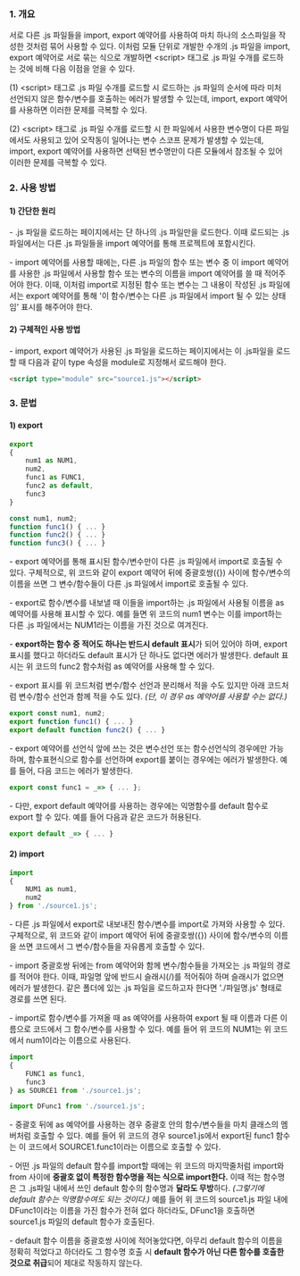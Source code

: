 ### 1. 개요

서로 다른 .js 파일들을 import, export 예약어를 사용하여 마치 하나의 소스파일을 작성한 것처럼 묶어 사용할 수 있다. 이처럼 모듈 단위로 개발한 수개의 .js 파일을 import, export 예약어로 서로 묶는 식으로 개발하면 \<script> 태그로 .js 파일 수개를 로드하는 것에 비해 다음 이점을 얻을 수 있다.
 
 (1) \<script> 태그로 .js 파일 수개를 로드할 시 로드하는 .js 파일의 순서에 따라 미처 선언되지 않은 함수/변수를 호출하는 에러가 발생할 수 있는데, import, export 예약어를 사용하면 이러한 문제를 극복할 수 있다.
 
 (2) \<script> 태그로 .js 파일 수개를 로드할 시 한 파일에서 사용한 변수명이 다른 파일에서도 사용되고 있어 오작동이 일어나는 변수 스코프 문제가 발생할 수 있는데, import, export 예약어를 사용하면 선택된 변수명만이 다른 모듈에서 참조될 수 있어 이러한 문제를 극복할 수 있다.


### 2. 사용 방법

#### 1) 간단한 원리

 \- .js 파일을 로드하는 페이지에서는 단 하나의 .js 파일만을 로드한다. 이때 로드되는 .js 파일에서는 다른 .js 파일들을 import 예약어를 통해 프로젝트에 포함시킨다.

 \- import 예약어를 사용할 때에는, 다른 .js 파일의 함수 또는 변수 중 이 import 예약어를 사용한 .js 파일에서 사용할 함수 또는 변수의 이름을 import 예약어를 쓸 때 적어주어야 한다. 이때, 이처럼 import로 지정된 함수 또는 변수는 그 내용이 작성된 .js 파일에서는 export 예약어를 통해 '이 함수/변수는 다른 .js 파일에서 import 될 수 있는 상태임' 표시를 해주어야 한다.

#### 2) 구체적인 사용 방법

 \- import, export 예약어가 사용된 .js 파일을 로드하는 페이지에서는 이 .js파일을 로드할 때 다음과 같이 type 속성을 module로 지정해서 로드해야 한다.

```HTML
<script type="module" src="source1.js"></script>
```


### 3. 문법


#### 1) export


```javascript
export 
{
    num1 as NUM1,
    num2,
    func1 as FUNC1,
    func2 as default,
    func3
}

const num1, num2;
function func1() { ... }
function func2() { ... }
function func3() { ... }
```

 \- export 예약어를 통해 표시된 함수/변수만이 다른 .js 파일에서 import로 호출될 수 있다. 구체적으로, 위 코드와 같이 export 예약어 뒤에 중괄호쌍({}) 사이에 함수/변수의 이름을 쓰면 그 변수/함수들이 다른 .js 파일에서 import로 호출될 수 있다.

 \- export로 함수/변수를 내보낼 때 이들을 import하는 .js 파일에서 사용될 이름을 as 예약어를 사용해 표시할 수 있다. 예를 들면 위 코드의 num1 변수는 이를 import하는 다른 .js 파일에서는 NUM1라는 이름을 가진 것으로 여겨진다.

 \- **export하는 함수 중 적어도 하나는 반드시 default 표시**가 되어 있어야 하며, export 표시를 했다고 하더라도 default 표시가 단 하나도 없다면 에러가 발생한다. default 표시는 위 코드의 func2 함수처럼 as 예약어를 사용해 할 수 있다.
 
\- export 표시를 위 코드처럼 변수/함수 선언과 분리해서 적을 수도 있지만 아래 코드처럼 변수/함수 선언과 함께 적을 수도 있다. _(단, 이 경우 as 예약어를 사용할 수는 없다.)_ 

```javascript
export const num1, num2;
export function func1() { ... }
export default function func2() { ... }
```

\- export 예약어를 선언식 앞에 쓰는 것은 변수선언 또는 함수선언식의 경우에만 가능하며, 함수표현식으로 함수를 선언하며 export를 붙이는 경우에는 에러가 발생한다. 예를 들어, 다음 코드는 에러가 발생한다.

```javascript
export const func1 = _=> { ... };
```

\- 다만, export default 예약어를 사용하는 경우에는 익명함수를 default 함수로 export 할 수 있다. 예를 들어 다음과 같은 코드가 허용된다.

```javascript
export default _=> { ... }
```

#### 2) import

```javascript
import
{
    NUM1 as num1,
    num2
} from './source1.js';
```
\- 다른 .js 파일에서 export로 내보내진 함수/변수를 import로 가져와 사용할 수 있다. 구체적으로, 위 코드와 같이 import 예약어 뒤에 중괄호쌍({}) 사이에 함수/변수의 이름을 쓰면 코드에서 그 변수/함수들을 자유롭게 호출할 수 있다.

\- import 중괄호쌍 뒤에는 from 예약어와 함께 변수/함수들을 가져오는 .js 파일의 경로를 적어야 한다. 이때, 파일명 앞에 반드시 슬래시(/)를 적어줘야 하며 슬래시가 없으면 에러가 발생한다. 같은 폴더에 있는 .js 파일을 로드하고자 한다면 './파일명.js' 형태로 경로를 쓰면 된다.

\- import로 함수/변수를 가져올 때 as 예약어를 사용하여 export 될 때 이름과 다른 이름으로 코드에서 그 함수/변수를 사용할 수 있다. 예를 들어 위 코드의 NUM1는 위 코드에서 num1이라는 이름으로 사용된다.

```javascript
import
{
    FUNC1 as func1,
    func3
} as SOURCE1 from './source1.js';

import DFunc1 from './source1.js';
```

\- 중괄호 뒤에 as 예약어를 사용하는 경우 중괄호 안의 함수/변수들을 마치 클래스의 멤버처럼 호출할 수 있다. 예를 들어 위 코드의 경우 source1.js에서 export된 func1 함수는 이 코드에서 SOURCE1.func1이라는 이름으로 호출할 수 있다.

\- 어떤 .js 파일의 default 함수를 import할 때에는 위 코드의 마지막줄처럼 import와 from 사이에 **중괄호 없이 특정한 함수명을 적는 식으로 import한다.** 이때 적는 함수명은 그 .js파일 내에서 쓰인 default 함수의 함수명과 **달라도 무방**하다. _(그렇기에 default 함수는 익명함수여도 되는 것이다.)_ 예를 들어 위 코드의 source1.js 파일 내에 DFunc1이라는 이름을 가진 함수가 전혀 없다 하더라도, DFunc1을 호출하면 source1.js 파일의 default 함수가 호출된다.

\- default 함수 이름을 중괄호쌍 사이에 적어놓았다면, 아무리 default 함수의 이름을 정확히 적었다고 하더라도 그 함수명 호출 시 **default 함수가 아닌 다른 함수를 호출한 것으로 취급**되어 제대로 작동하지 않는다.

